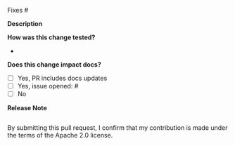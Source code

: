 <!--
Thanks for contributing to Karpenter! Before making major changes, please read karpenter.sh/docs/contributing/design-guide
-->

<!-- Please follow the guidelines at https://www.conventionalcommits.org/en/v1.0.0/ and use one of the following in your title:
feat:            <-- New features that require a MINOR version update
fix:             <-- Bug fixes that require at PATCH version update
docs:            <-- Documentation change that does not impact code
chore:           <-- Metadata changes such as dependency update or configuration files
test:            <-- Test changes that do not impact behavior
perf:            <-- Code changes that improve performance but do not impact behavior
BREAKING CHANGE: <-- Include if your change includes a backwards incompatible change.
-->

<!--
If your change is a BREAKING CHANGE, please create or append an entry to the upgrade guide for the next minor version release at `karpenter/website/content/en/preview/upgrade-guide/_index.md`
-->

Fixes # <!-- issue number -->

**Description**

**How was this change tested?**

*

**Does this change impact docs?**
- [ ] Yes, PR includes docs updates
- [ ] Yes, issue opened: # <!-- issue number -->
- [ ] No

**Release Note**

<!-- Enter your extended release note in the below block. If the PR requires
additional action from users switching to the new release, include the string
"action required". If no release note is required, write "NONE". -->

```release-note

```

By submitting this pull request, I confirm that my contribution is made under the terms of the Apache 2.0 license.
